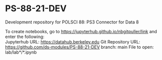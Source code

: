 # PS-88-21-DEV
Development repository for POLSCI 88: PS3 Connector for Data 8

To create notebooks, go to https://jupyterhub.github.io/nbgitpuller/link and enter the following:  
Jupyterhub URL: https://datahub.berkeley.edu
Git Repository URL: https://github.com/ds-modules/PS-88-21-DEV
branch: main
File to open: lab/lab*/*.ipynb
